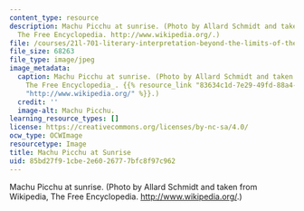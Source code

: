 ```yaml
---
content_type: resource
description: Machu Picchu at sunrise. (Photo by Allard Schmidt and taken from Wikipedia,
  The Free Encyclopedia. http://www.wikipedia.org/.)
file: /courses/21l-701-literary-interpretation-beyond-the-limits-of-the-lyric-fall-2006/85bd27f91cbe2e6026777bfc8f97c962_21l-701f06.jpg
file_size: 68263
file_type: image/jpeg
image_metadata:
  caption: Machu Picchu at sunrise. (Photo by Allard Schmidt and taken from _Wikipedia,
    The Free Encyclopedia_. {{% resource_link "83634c1d-7e29-49fd-88a4-eb49291d9041"
    "http://www.wikipedia.org/" %}}.)
  credit: ''
  image-alt: Machu Picchu.
learning_resource_types: []
license: https://creativecommons.org/licenses/by-nc-sa/4.0/
ocw_type: OCWImage
resourcetype: Image
title: Machu Picchu at Sunrise
uid: 85bd27f9-1cbe-2e60-2677-7bfc8f97c962
---
```

Machu Picchu at sunrise. (Photo by Allard Schmidt and taken from Wikipedia, The Free Encyclopedia. http://www.wikipedia.org/.)